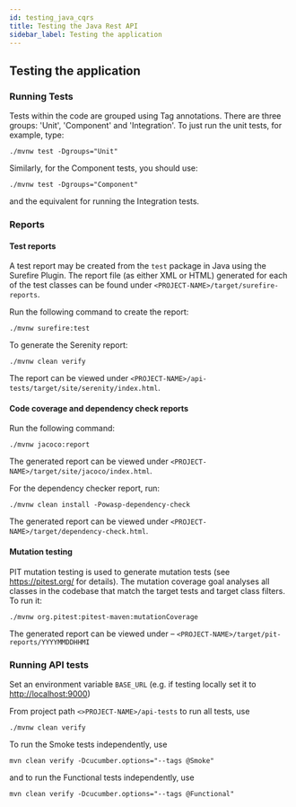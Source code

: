```yaml
---
id: testing_java_cqrs
title: Testing the Java Rest API
sidebar_label: Testing the application
---
```


## Testing the application

### Running Tests

Tests within the code are grouped using Tag annotations. There are three groups: 'Unit', 'Component' and 'Integration'. To just run the unit tests, for example, type:

```text
./mvnw test -Dgroups="Unit"
```

Similarly, for the Component tests, you should use:

```text
./mvnw test -Dgroups="Component"
```

and the equivalent for running the Integration tests.

### Reports

#### Test reports

A test report may be created from the `test` package in Java using the Surefire Plugin.
The report file (as either XML or HTML) generated for each of the test classes can be found under `<PROJECT-NAME>/target/surefire-reports`.

Run the following command to create the report:

```text
./mvnw surefire:test
```

To generate the Serenity report:

```text
./mvnw clean verify
```

The report can be viewed under `<PROJECT-NAME>/api-tests/target/site/serenity/index.html`.

#### Code coverage and dependency check reports

Run the following command:

```text
./mvnw jacoco:report
```

The generated report can be viewed under `<PROJECT-NAME>/target/site/jacoco/index.html`.

For the dependency checker report, run:

```text
./mvnw clean install -Powasp-dependency-check
```

The generated report can be viewed under `<PROJECT-NAME>/target/dependency-check.html`.

#### Mutation testing

PIT mutation testing is used to generate mutation tests (see <https://pitest.org/> for details).
The mutation coverage goal analyses all classes in the codebase that match the target tests and target class filters.
To run it:

```text
./mvnw org.pitest:pitest-maven:mutationCoverage
```

The generated report can be viewed under – `<PROJECT-NAME>/target/pit-reports/YYYYMMDDHHMI`

### Running API tests

Set an environment variable `BASE_URL` (e.g. if testing locally set it to <http://localhost:9000>)

From project path `<>PROJECT-NAME>/api-tests` to run all tests, use

```text
./mvnw clean verify
```

To run the Smoke tests independently, use

```text
mvn clean verify -Dcucumber.options="--tags @Smoke"
```

and to run the Functional tests independently, use

```text
mvn clean verify -Dcucumber.options="--tags @Functional"
```
